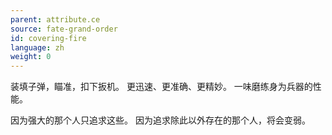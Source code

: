 ```yaml
---
parent: attribute.ce
source: fate-grand-order
id: covering-fire
language: zh
weight: 0
---
```


装填子弹，瞄准，扣下扳机。
更迅速、更准确、更精妙。
一味磨练身为兵器的性能。

因为强大的那个人只追求这些。
因为追求除此以外存在的那个人，将会变弱。
